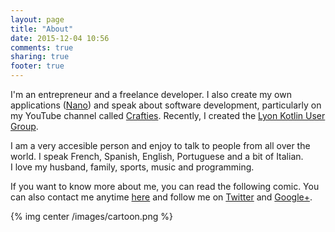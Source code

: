 ```yaml
---
layout: page
title: "About"
date: 2015-12-04 10:56
comments: true
sharing: true
footer: true
---
```


I'm an entrepreneur and a freelance developer. I also create my own applications ([Nano](http://nphumbert.github.io/nano)) and speak about software development, particularly on my YouTube channel called [Crafties](http://nphumbert.github.io/crafties/). Recently, I created the [Lyon Kotlin User Group](https://www.meetup.com/fr-FR/Lyon-Kotlin-User-Group/).

I am a very accesible person and enjoy to talk to people from all over the world. I speak French, Spanish, English, Portuguese and a bit of Italian.  
I love my husband, family, sports, music and programming.

If you want to know more about me, you can read the following comic. You can also contact me anytime [here](mailto:contact@litesln.com) and follow me on [Twitter](https://twitter.com/nphumbert) and [Google+](https://plus.google.com/u/0/110353212984123491279).

{% img center /images/cartoon.png %}
